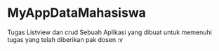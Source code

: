 # MyAppDataMahasiswa
Tugas Listview dan crud
Sebuah Aplikasi yang dibuat untuk memenuhi tugas yang telah diberikan pak dosen :v
